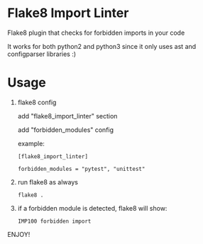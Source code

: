 # Flake8 Import Linter

Flake8 plugin that checks for forbidden imports in your code

It works for both python2 and python3 since it only uses ast and configparser libraries :)

# Usage

1. flake8 config
   
    add "flake8_import_linter" section

    add "forbidden_modules" config 

    example:
   
    `[flake8_import_linter]`
   
    `forbidden_modules = "pytest", "unittest"`

3. run flake8 as always
   
    `flake8 .`

4. if a forbidden module is detected, flake8 will show:
   
     `IMP100 forbidden import`

ENJOY!

